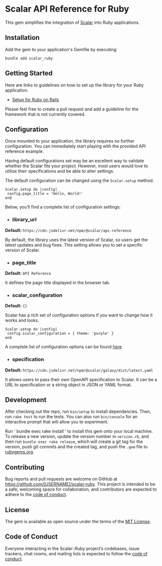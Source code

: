 # Scalar API Reference for Ruby

This gem simplifies the integration of [Scalar](https://scalar.com) into Ruby applications.

## Installation

Add the gem to your application's Gemfile by executing:

```
bundle add scalar_ruby
```

## Getting Started

Here are links to guidelines on how to set up the library for your Ruby application.

- [Setup for Ruby on Rails](https://github.com/dmytroshevchuk/scalar_ruby/wiki/Setup-for-Ruby-on-Rails)

Please feel free to create a pull request and add a guideline for the framework that is not currently covered.

## Configuration

Once mounted to your application, the library requires no further configuration. You can immediately start playing with the provided API reference example.

Having default configurations set may be an excellent way to validate whether the Scalar fits your project. However, most users would love to utilize their specifications and be able to alter settings.

The default configuration can be changed using the `Scalar.setup` method.

```
Scalar.setup do |config|
 config.page_title = 'Hello, World!'
end
```

Below, you’ll find a complete list of configuration settings:

- ### library_url

**Default:** `https://cdn.jsdelivr.net/npm/@scalar/api-reference`

By default, the library uses the latest version of Scalar, so users get the latest updates and bug fixes. This setting allows you to set a specific version of Scalar.

- ### page_title

**Default:** `API Reference`

It defines the page title displayed in the browser tab.

- ### scalar_configuration

**Default:** `{}`

Scalar has a rich set of configuration options if you want to change how it works and looks.

```
Scalar.setup do |config|
 config.scalar_configuration = { theme: 'purple' }
end
```

A complete list of configuration options can be found [here](https://github.com/scalar/scalar/blob/main/documentation/configuration.md)

- ### specification

**Default:** `https://cdn.jsdelivr.net/npm/@scalar/galaxy/dist/latest.yaml`

It allows users to pass their own OpenAPI specification to Scalar. It can be a URL to specification or a string object in JSON or YAML format.

## Development

After checking out the repo, run `bin/setup` to install dependencies. Then, run `rake test` to run the tests. You can also run `bin/console` for an interactive prompt that will allow you to experiment.

Run ' bundle exec rake install ' to install this gem onto your local machine. To release a new version, update the version number in `version.rb`, and then run `bundle exec rake release`, which will create a git tag for the version, push git commits and the created tag, and push the `.gem` file to [rubygems.org](https://rubygems.org).

## Contributing

Bug reports and pull requests are welcome on GitHub at https://github.com/[USERNAME]/scalar-ruby. This project is intended to be a safe, welcoming space for collaboration, and contributors are expected to adhere to the [code of conduct](https://github.com/[USERNAME]/scalar-ruby/blob/master/CODE_OF_CONDUCT.md).

## License

The gem is available as open source under the terms of the [MIT License](https://opensource.org/licenses/MIT).

## Code of Conduct

Everyone interacting in the Scalar::Ruby project’s codebases, issue trackers, chat rooms, and mailing lists is expected to follow the [code of conduct](https://github.com/[USERNAME]/scalar-ruby/blob/master/CODE_OF_CONDUCT.md).
